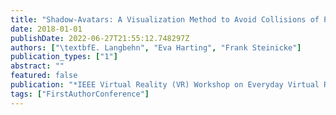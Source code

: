 ```yaml
---
title: "Shadow-Avatars: A Visualization Method to Avoid Collisions of Physically Co-Located Users in Room-Scale VR"
date: 2018-01-01
publishDate: 2022-06-27T21:55:12.748297Z
authors: ["\textbfE. Langbehn", "Eva Harting", "Frank Steinicke"]
publication_types: ["1"]
abstract: ""
featured: false
publication: "*IEEE Virtual Reality (VR) Workshop on Everyday Virtual Reality (WEVR)*"
tags: ["FirstAuthorConference"]
---
```


